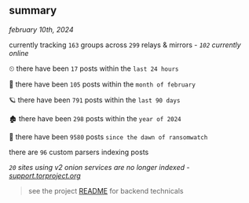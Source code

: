 
## summary
_february 10th, 2024_

currently tracking `163` groups across `299` relays & mirrors - _`102` currently online_

⏲ there have been `17` posts within the `last 24 hours`

🦈 there have been `105` posts within the `month of february`

🪐 there have been `791` posts within the `last 90 days`

🏚 there have been `298` posts within the `year of 2024`

🦕 there have been `9580` posts `since the dawn of ransomwatch`

there are `96` custom parsers indexing posts

_`20` sites using v2 onion services are no longer indexed - [support.torproject.org](https://support.torproject.org/onionservices/v2-deprecation/)_

> see the project [README](https://github.com/joshhighet/ransomwatch#ransomwatch--) for backend technicals
